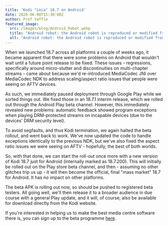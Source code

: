 ```yaml
---
title: 'Kodi "Leia" 18.7 on Android'
date: 2020-06-08T15:30:00Z
author: Prof Yaffle
featured_image:
  src: /images/blog/Android_Robot.webp
  title: "Android robot: the Android robot is reproduced or modified from work created and shared by Google and used according to terms described in the Creative Commons 3.0 Attribution License."
  alt: "Android robot: the Android robot is reproduced or modified from work created and shared by Google and used according to terms described in the Creative Commons 3.0 Attribution License."
---
```


When we launched 18.7 across all platforms a couple of weeks ago, it became apparent that there were some problems on Android that wouldn't wait until a future point release to be fixed. These issues - regressions, specifically around micro-stutter and discontinuities on multi-chapter streams - came about because we'd re-introduced MediaCodec JNI over MediaCodec NDK to address scaling/aspect ratio issues that people were seeing on AFTV devices.

As such, we immediately paused deployment through Google Play while we sorted things out. We fixed those in an 18.7.1 interim release, which we rolled out through the Android Play beta channel. However, this immediately revealed new problems: automatic feedback showed program exceptions when playing DRM-protected streams on incapable devices (due to the devices' DRM security level).

To avoid segfaults, and thus Kodi termination, we again halted the beta rollout, and went back to work. We've now updated the code to handle exceptions identically to the previous NDK, but we've also fixed the aspect ratio issues we were seeing on AFTV - hopefully, the best of both worlds.

So, with that done, we can start the roll-out once more with a new version of Kodi 18.7 just for Android (internally marked as 18.7.200). This will initially be rolled out on the Play store beta channel, and then - assuming no other glitches trip us up - it will then become the official, final "mass market" 18.7 for Android. It has no impact on other platforms.

The beta APK is rolling out now, so should be pushed to registered beta testers. All going well, we'll then release it to a broader audience in due course with a general Play update, and it will, of course, also be available for download directly from the Kodi website.

If you're interested in helping us to make the best media centre software there is, you can sign up to the beta programme [here](https://play.google.com/apps/testing/org.xbmc.kodi/).
